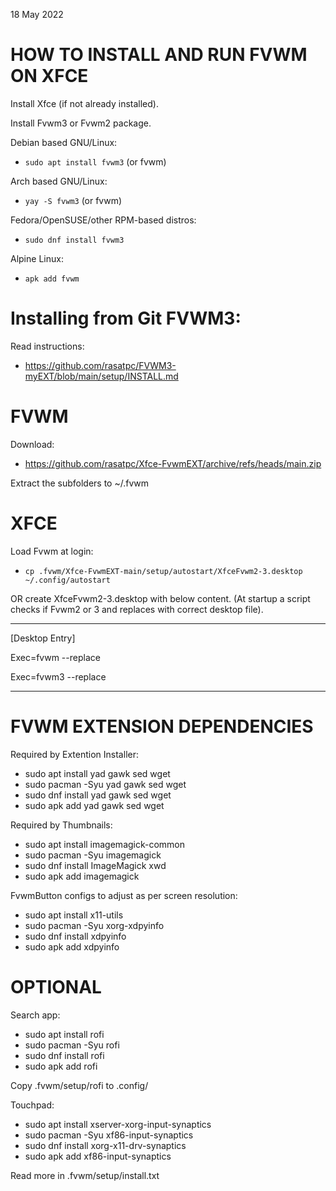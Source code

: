 18 May 2022
# HOW TO INSTALL AND RUN FVWM ON XFCE

Install Xfce (if not already installed).

Install Fvwm3 or Fvwm2 package.

Debian based GNU/Linux:
* `sudo apt install fvwm3` (or fvwm)

Arch based GNU/Linux:
* `yay -S fvwm3` (or fvwm)

Fedora/OpenSUSE/other RPM-based distros:
* `sudo dnf install fvwm3`

Alpine Linux:
* `apk add fvwm`

# Installing from Git FVWM3:

Read instructions:
* https://github.com/rasatpc/FVWM3-myEXT/blob/main/setup/INSTALL.md

FVWM
====

Download:
* https://github.com/rasatpc/Xfce-FvwmEXT/archive/refs/heads/main.zip

Extract the subfolders to ~/.fvwm

XFCE
====

Load Fvwm at login:
* `cp .fvwm/Xfce-FvwmEXT-main/setup/autostart/XfceFvwm2-3.desktop ~/.config/autostart`

OR create XfceFvwm2-3.desktop with below content. (At startup a script checks if Fvwm2 or 3 and replaces with correct desktop file).

---------

[Desktop Entry]

Exec=fvwm --replace

Exec=fvwm3 --replace

-------


# FVWM EXTENSION DEPENDENCIES

Required by Extention Installer:
* sudo apt install yad gawk sed wget
* sudo pacman -Syu yad gawk sed wget
* sudo dnf install yad gawk sed wget
* sudo apk add yad gawk sed wget

Required by Thumbnails:
* sudo apt install imagemagick-common
* sudo pacman -Syu imagemagick
* sudo dnf install ImageMagick xwd
* sudo apk add imagemagick

FvwmButton configs to adjust as per screen resolution:
* sudo apt install x11-utils
* sudo pacman -Syu xorg-xdpyinfo
* sudo dnf install xdpyinfo
* sudo apk add xdpyinfo

# OPTIONAL

Search app:
* sudo apt install rofi
* sudo pacman -Syu rofi
* sudo dnf install rofi
* sudo apk add rofi

Copy .fvwm/setup/rofi to .config/

Touchpad:
* sudo apt install xserver-xorg-input-synaptics
* sudo pacman -Syu xf86-input-synaptics
* sudo dnf install xorg-x11-drv-synaptics
* sudo apk add xf86-input-synaptics

Read more in .fvwm/setup/install.txt
